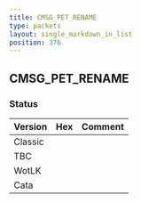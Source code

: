 ```yaml
---
title: CMSG_PET_RENAME
type: packets
layout: single_markdown_in_list
position: 376
---
```


## CMSG_PET_RENAME

### Status

Version | Hex | Comment
---------- | ---------- | ---------- 
Classic |  |  
TBC |  |  
WotLK |  |  
Cata |  |  
